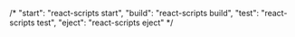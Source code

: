 /* "start": "react-scripts start",
    "build": "react-scripts build",
    "test": "react-scripts test",
    "eject": "react-scripts eject" */
